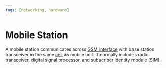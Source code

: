 ```yaml
---
tags: [networking, hardware]
---
```


# Mobile Station

A mobile station communicates across [GSM interface](202304111937.md) with base
station transceiver in the same [cell](202303292214.md) as mobile unit. It
normally includes radio transceiver, digital signal processor, and subscriber
identity module (SIM).
